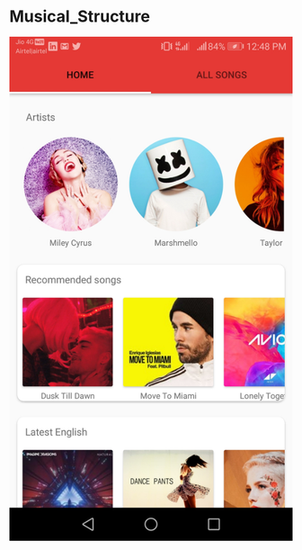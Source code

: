 # Musical_Structure
![Screenshot _home screen ](https://github.com/rajwar67/Musical_Structure/blob/master/Screenshot_20180720-124850.jpg)
